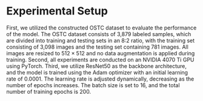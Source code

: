 # Experimental Setup

First, we utilized the constructed OSTC dataset to evaluate the performance of the model. The OSTC dataset consists of 3,879 labeled samples, which are divided into training and testing sets in an 8:2 ratio, with the training set consisting of 3,098 images and the testing set containing 781 images. All images are resized to $512 \times 512$ and no data augmentation is applied during training. Second, all experiments are conducted on an NVIDIA 4070 Ti GPU using PyTorch. Third, we utilize ResNet50 as the backbone architecture, and the model is trained using the Adam optimizer with an initial learning rate of 0.0001. The learning rate is adjusted dynamically, decreasing as the number of epochs increases. The batch size is set to 16, and the total number of training epochs is 200.
